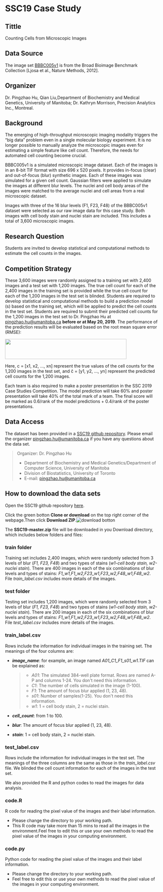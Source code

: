 # SSC19 Case Study
## Tittle
Counting Cells from Microscopic Images
## Data Source 
The image set [BBBC005v1](https://data.broadinstitute.org/bbbc/BBBC005/) is from the Broad Bioimage Benchmark Collection [Ljosa et al., Nature Methods, 2012].
## Organizer
Dr. Pingzhao Hu, Qian Liu,Department of Biochemistry and Medical Genetics, University of Manitoba; Dr. Kathryn Morrison, Precision Analytics Inc., Montreal.
## Background
The emerging of high-throughput microscopic imaging modality triggers the “big data” problem even in a single molecular biology experiment. It is no longer possible to manually analyze the microscopic images even for estimating a simple feature like cell count. Therefore, the needs for automated cell counting become crucial.

BBBC005v1 is a simulated microscopic image dataset. Each of the images is in an 8-bit TIF format with size 696 x 520 pixels. It provides in-focus (clear) and out-of-focus (blur) synthetic images. Each of these images was simulated for a given cell count. Gaussian filters were applied to simulate the images at different blur levels. The nuclei and cell body areas of the images were matched to the average nuclei and cell areas from a real microscopic dataset. 

Images with three of the 16 blur levels (F1, F23, F48) of the BBBC005v1 dataset were selected as our raw image data for this case study. Both images with cell body stain and nuclei stain are included. This includes a total of 3,600 microscopic images. 

## Research Question
Students are invited to develop statistical and computational methods to estimate the cell counts in the images.

## Competition Strategy
These 3,600 images were randomly assigned to a training set with 2,400 images and a test set with 1,200 images. The true cell count for each of the 2,400 images in the training set is provided while the true cell count for each of the 1,200 images in the test set is blinded. Students are required to develop statistical and computational methods to build a prediction model (s) based on the training set, which will be applied to predict the cell counts in the test set.
Students are required to submit their predicted cell counts for the 1,200 images in the test set to Dr. Pingzhao Hu at pingzhao.hu@umanitoba.ca **before or at May 20, 2019**. The performance of the prediction results will be evaluated based on the root mean square error (RMSE):

<img src="https://raw.githubusercontent.com/qianliu1219/SSC19/master/other/formula.png" width="400" height="66" /> 

Here, c = [x1, x2, …, xn] represent the true values of the cell counts for the 1,200 images in the test set, and ĉ = [y1, y2, …, yn] represent the predicted cell counts for the 1,200 images.

Each team is also required to make a poster presentation in the SSC 2019 Case Studies Competition. The model prediction will take 60% and poster presentation will take 40% of the total mark of a team. The final score will be marked as 0.6/rank of the model predictions + 0.4/rank of the poster presentations.

## Data Access
The dataset has been provided in a [SSC19 github repository](https://github.com/SSC19/SSC19). 
Please email the organizer pingzhao.hu@umanitoba.ca if you have any questions about the data set.
>  Organizer:  Dr. Pingzhao Hu
>- Department of Biochemistry and Medical Genetics/Department of Computer Science, University of Manitoba
>- Division of Biostatistics, University of Toronto
>- E-mail: pingzhao.hu@umanitoba.ca

## How to download the data sets
Open the SSC19 github repository [here](https://github.com/SSC19/SSC19).

Click the green botton **Clone or download** on the top right corner of the webpage.Then click **Download ZIP**.![download botton](https://raw.githubusercontent.com/qianliu1219/SSC19/master/other/download_botton_new.png)

The **SSC19-master.zip** file will be downloaded in you Download directory, which includes below folders and files:

### train folder
Training set includes 2,400 images, which were randomly selected from 3 levels of blur (*F1, F23, F48*) and two types of stains (*w1-cell body stain, w2-nuclei stain*). There are 400 images in each of the six combinations of blur levels and types of stains: *F1_w1,F1_w2,F23_w1,F23_w2,F48_w1,F48_w2*. File *train_label.csv* includes more details of the images.
### test folder
Testing set includes 1,200 images, which were randomly selected from 3 levels of blur (*F1, F23, F48*) and two types of stains (*w1-cell body stain, w2-nuclei stain*). There are 200 images in each of the six combinations of blur levels and types of stains: *F1_w1,F1_w2,F23_w1,F23_w2,F48_w1,F48_w2*. File *test_label.csv* includes more details of the images.
### train_label.csv
Rows include the information for individual images in the training set. The meanings of the four columns are:
- ***image_name***: for example, an image named *A01_C1_F1_s01_w1.TIF* can be explained as:
    > - *A01*: The simulated 384-well plate format. Rows are named A-P and columns 1-24. You don't need this information.
    > - *C1*: The number of cells simulated in the image (1-100).
    > - *F1*: The amount of focus blur applied (1, 23, 48).
    > - *s01*: Number of samples(1-25). You don't need this information.
    > - *w1*: 1 = cell body stain, 2 = nuclei stain.

 - ***cell_count***: from 1 to 100.
 - ***blur***: The amount of focus blur applied (1, 23, 48).
 - ***stain***: 1 = cell body stain, 2 = nuclei stain.
### test_label.csv
Rows include the information for individual images in the test set. The meanings of the three columns are the same as those in the *train_label.csv* file. We blinded the cell count information for each of the images in the test set.

We also provided the R and python codes to read the images for data analysis.
### code.R
R code for reading the pixel value of the images and their label information.
- Please change the directory to your working path.
- This R code may take more than 15 mins to read all the images in the environment.Feel free to edit this or use your own methods to read the pixel value of the images in your computing environment.
### code.py
Python code for reading the pixel value of the images and their label information.
- Please change the directory to your working path.
- Feel free to edit this or use your own methods to read the pixel value of the images in your computing environment.

